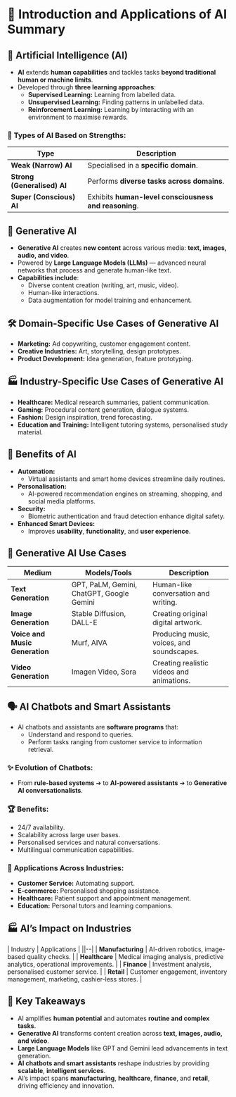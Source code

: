 # 🤖 **Introduction and Applications of AI Summary**

## 🧠 **Artificial Intelligence (AI)**

- **AI** extends **human capabilities** and tackles tasks **beyond traditional human or machine limits**.  
- Developed through **three learning approaches**:
  - **Supervised Learning:** Learning from labelled data.
  - **Unsupervised Learning:** Finding patterns in unlabelled data.
  - **Reinforcement Learning:** Learning by interacting with an environment to maximise rewards.

### 🧩 **Types of AI Based on Strengths:**

| Type                 | Description                                              |
|-|--|
| **Weak (Narrow) AI**  | Specialised in a **specific domain**.                     |
| **Strong (Generalised) AI** | Performs **diverse tasks across domains**.         |
| **Super (Conscious) AI** | Exhibits **human-level consciousness and reasoning**. |



## 🧬 **Generative AI**

- **Generative AI** creates **new content** across various media: **text, images, audio, and video**.  
- Powered by **Large Language Models (LLMs)** — advanced neural networks that process and generate human-like text.  
- **Capabilities include**:
  - Diverse content creation (writing, art, music, video).
  - Human-like interactions.
  - Data augmentation for model training and enhancement.



## 🛠 **Domain-Specific Use Cases of Generative AI**

- **Marketing:** Ad copywriting, customer engagement content.
- **Creative Industries:** Art, storytelling, design prototypes.
- **Product Development:** Idea generation, feature prototyping.



## 🏭 **Industry-Specific Use Cases of Generative AI**

- **Healthcare:** Medical research summaries, patient communication.
- **Gaming:** Procedural content generation, dialogue systems.
- **Fashion:** Design inspiration, trend forecasting.
- **Education and Training:** Intelligent tutoring systems, personalised study material.



## 🎯 **Benefits of AI**

- **Automation:**  
  - Virtual assistants and smart home devices streamline daily routines.
- **Personalisation:**  
  - AI-powered recommendation engines on streaming, shopping, and social media platforms.
- **Security:**  
  - Biometric authentication and fraud detection enhance digital safety.
- **Enhanced Smart Devices:**  
  - Improves **usability**, **functionality**, and **user experience**.



## 🧠 **Generative AI Use Cases**

| Medium            | Models/Tools                          | Description                                |
|-|-|--|
| **Text Generation** | GPT, PaLM, Gemini, ChatGPT, Google Gemini | Human-like conversation and writing.      |
| **Image Generation** | Stable Diffusion, DALL-E               | Creating original digital artwork.         |
| **Voice and Music Generation** | Murf, AIVA                  | Producing music, voices, and soundscapes.  |
| **Video Generation** | Imagen Video, Sora                  | Creating realistic videos and animations. |



## 🗣️ **AI Chatbots and Smart Assistants**

- AI chatbots and assistants are **software programs** that:
  - Understand and respond to queries.
  - Perform tasks ranging from customer service to information retrieval.

### ✨ **Evolution of Chatbots:**
- From **rule-based systems** ➔ to **AI-powered assistants** ➔ to **Generative AI conversationalists**.

### 🏆 **Benefits:**
- 24/7 availability.
- Scalability across large user bases.
- Personalised services and natural conversations.
- Multilingual communication capabilities.

### 🏢 **Applications Across Industries:**
- **Customer Service:** Automating support.
- **E-commerce:** Personalised shopping assistance.
- **Healthcare:** Patient support and appointment management.
- **Education:** Personal tutors and learning companions.



## 🏭 **AI’s Impact on Industries**

| Industry         | Applications                                                   |
||--|
| **Manufacturing** | AI-driven robotics, image-based quality checks.                |
| **Healthcare**    | Medical imaging analysis, predictive analytics, operational improvements. |
| **Finance**       | Investment analysis, personalised customer service.           |
| **Retail**        | Customer engagement, inventory management, marketing, cashier-less stores. |



## 🚀 **Key Takeaways**

- AI amplifies **human potential** and automates **routine and complex tasks**.
- **Generative AI** transforms content creation across **text, images, audio, and video**.
- **Large Language Models** like GPT and Gemini lead advancements in text generation.
- **AI chatbots and smart assistants** reshape industries by providing **scalable**, **intelligent services**.
- AI’s impact spans **manufacturing**, **healthcare**, **finance**, and **retail**, driving efficiency and innovation.